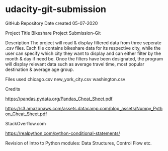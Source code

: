 # udacity-git-submission
 GitHub Repository
 Date created
 05-07-2020

 Project Title
 Bikeshare Project Submission-Git

 Description
 The project will read & display filtered data from three seperate .csv files. Each file contains bikeshare data for its respective city, while the user can specify which city they want to display and can either filter by the month & day if need be. Once the filters have been designated, the program will display relevant data such as average travel time, most popular destination & average age group.

 Files used
 chicago.csv
 new_york_city.csv
 washington.csv

 Credits
 
https://pandas.pydata.org/Pandas_Cheat_Sheet.pdf

https://s3.amazonaws.com/assets.datacamp.com/blog_assets/Numpy_Python_Cheat_Sheet.pdf

StackOverflow.com

https://realpython.com/python-conditional-statements/

Revision of Intro to Python modules: Data Structures, Control Flow etc.
